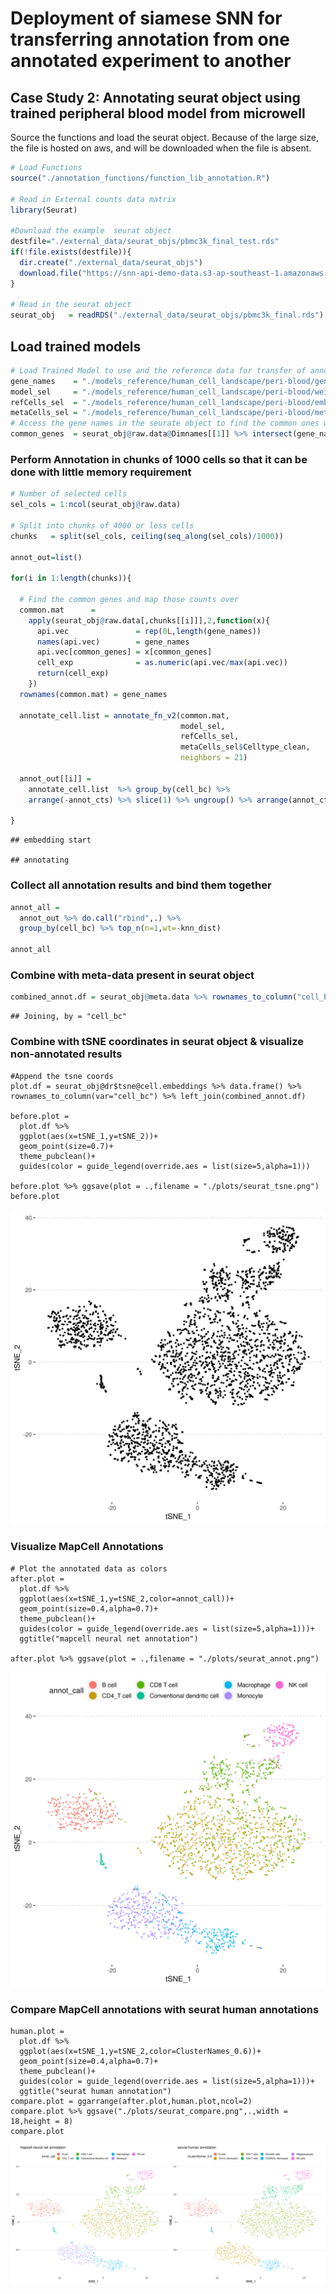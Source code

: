 # Deployment of siamese SNN for transferring annotation from one annotated experiment to another

Case Study 2: Annotating seurat object using trained peripheral blood model from microwell
-------------------------------------------------

Source the functions and load the seurat object. Because of the large size, the file is hosted on aws, and will be downloaded when the file is absent.

``` r
# Load Functions
source("./annotation_functions/function_lib_annotation.R")

# Read in External counts data matrix
library(Seurat)

#Download the example  seurat object
destfile="./external_data/seurat_objs/pbmc3k_final_test.rds"
if(!file.exists(destfile)){
  dir.create("./external_data/seurat_objs")
  download.file("https://snn-api-demo-data.s3-ap-southeast-1.amazonaws.com/pbmc3k_final.rds",destfile)
}

# Read in the seurat object
seurat_obj   = readRDS("./external_data/seurat_objs/pbmc3k_final.rds")
```

## Load trained models

``` r
# Load Trained Model to use and the reference data for transfer of annotation
gene_names    = "./models_reference/human_cell_landscape/peri-blood/gene_names.rds" %>% readRDS() 
model_sel     = "./models_reference/human_cell_landscape/peri-blood/weights.h5"     %>% build_embedding(rna_length = length(gene_names),weights_h5 = .)
refCells_sel  = "./models_reference/human_cell_landscape/peri-blood/embed_ref.rds"  %>% readRDS()
metaCells_sel = "./models_reference/human_cell_landscape/peri-blood/meta_ref.rds"   %>% readRDS()
# Access the gene names in the seurate object to find the common ones with those of the pretrained model to be fed into as inputs
common_genes  = seurat_obj@raw.data@Dimnames[[1]] %>% intersect(gene_names)
```

### Perform Annotation in chunks of 1000 cells so that it can be done with little memory requirement

``` r
# Number of selected cells 
sel_cols = 1:ncol(seurat_obj@raw.data)

# Split into chunks of 4000 or less cells
chunks   = split(sel_cols, ceiling(seq_along(sel_cols)/1000)) 

annot_out=list()

for(i in 1:length(chunks)){
  
  # Find the common genes and map those counts over  
  common.mat      =
    apply(seurat_obj@raw.data[,chunks[[i]]],2,function(x){
      api.vec               = rep(0L,length(gene_names))
      names(api.vec)        = gene_names
      api.vec[common_genes] = x[common_genes]
      cell_exp              = as.numeric(api.vec/max(api.vec))
      return(cell_exp)
    })
  rownames(common.mat) = gene_names
  
  annotate_cell.list = annotate_fn_v2(common.mat, 
                                      model_sel,
                                      refCells_sel,
                                      metaCells_sel$Celltype_clean,
                                      neighbors = 21)
  
  annot_out[[i]] = 
    annotate_cell.list  %>% group_by(cell_bc) %>% 
    arrange(-annot_cts) %>% slice(1) %>% ungroup() %>% arrange(annot_cts)

}

```

    ## embedding start
    
    ## annotating

### Collect all annotation results and bind them together

``` r
annot_all = 
  annot_out %>% do.call("rbind",.) %>%
  group_by(cell_bc) %>% top_n(n=1,wt=-knn_dist)

annot_all
```

### Combine with meta-data present in seurat object

``` r
combined_annot.df = seurat_obj@meta.data %>% rownames_to_column("cell_bc") %>% left_join(annot_all)
```

    ## Joining, by = "cell_bc"

### Combine with tSNE coordinates in seurat object & visualize non-annotated results

```{r}
#Append the tsne coords
plot.df = seurat_obj@dr$tsne@cell.embeddings %>% data.frame() %>% rownames_to_column(var="cell_bc") %>% left_join(combined_annot.df)

before.plot =
  plot.df %>% 
  ggplot(aes(x=tSNE_1,y=tSNE_2))+
  geom_point(size=0.7)+
  theme_pubclean()+
  guides(color = guide_legend(override.aes = list(size=5,alpha=1)))

before.plot %>% ggsave(plot = .,filename = "./plots/seurat_tsne.png")
before.plot
```

![seurat_tsne](./plots/seurat_tsne.png)

### Visualize MapCell Annotations

```{r}
# Plot the annotated data as colors
after.plot =
  plot.df %>% 
  ggplot(aes(x=tSNE_1,y=tSNE_2,color=annot_call))+
  geom_point(size=0.4,alpha=0.7)+
  theme_pubclean()+
  guides(color = guide_legend(override.aes = list(size=5,alpha=1)))+
  ggtitle("mapcell neural net annotation")

after.plot %>% ggsave(plot = .,filename = "./plots/seurat_annot.png")
```

![seurat_annot](./plots/seurat_annot.png)

### Compare MapCell annotations with seurat human annotations

```{r}
human.plot =
  plot.df %>% 
  ggplot(aes(x=tSNE_1,y=tSNE_2,color=ClusterNames_0.6))+
  geom_point(size=0.4,alpha=0.7)+
  theme_pubclean()+
  guides(color = guide_legend(override.aes = list(size=5,alpha=1)))+
  ggtitle("seurat human annotation")
compare.plot = ggarrange(after.plot,human.plot,ncol=2)
compare.plot %>% ggsave("./plots/seurat_compare.png",.,width = 18,height = 8)
compare.plot
```

![seurat_compare](./plots/seurat_compare.png)